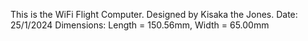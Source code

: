 This is the WiFi Flight Computer.
Designed by Kisaka the Jones.
Date: 25/1/2024
Dimensions: Length = 150.56mm,  Width = 65.00mm
